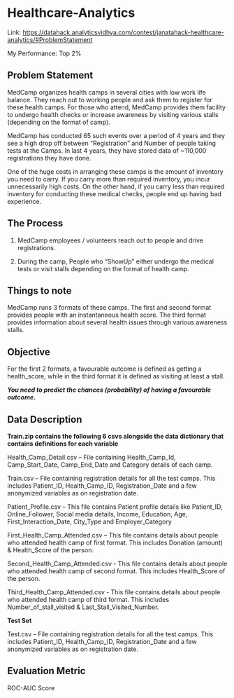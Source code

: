 # Healthcare-Analytics
Link: https://datahack.analyticsvidhya.com/contest/janatahack-healthcare-analytics/#ProblemStatement

My Performance: Top 2%

## Problem Statement

MedCamp organizes health camps in several cities with low work life balance. They reach out to working people and ask them to register for these health camps. For those who attend, MedCamp provides them facility to undergo health checks or increase awareness by visiting various stalls (depending on the format of camp). 

MedCamp has conducted 65 such events over a period of 4 years and they see a high drop off between “Registration” and Number of people taking tests at the Camps. In last 4 years, they have stored data of ~110,000 registrations they have done.

One of the huge costs in arranging these camps is the amount of inventory you need to carry. If you carry more than required inventory, you incur unnecessarily high costs. On the other hand, if you carry less than required inventory for conducting these medical checks, people end up having bad experience.

## The Process

1) MedCamp employees / volunteers reach out to people and drive registrations.

2) During the camp, People who “ShowUp” either undergo the medical tests or visit stalls depending on the format of health camp.

## Things to note

MedCamp runs 3 formats of these camps. The first and second format provides people with an instantaneous health score. The third format provides information about several health issues through various awareness stalls.

## Objective

For the first 2 formats, a favourable outcome is defined as getting a health_score, while in the third format it is defined as visiting at least a stall.

***You need to predict the chances (probability) of having a favourable outcome.***
 
## Data Description

**Train.zip contains the following 6 csvs alongside the data dictionary that contains definitions for each variable**

Health_Camp_Detail.csv – File containing Health_Camp_Id, Camp_Start_Date, Camp_End_Date and Category details of each camp.

Train.csv – File containing registration details for all the test camps. This includes Patient_ID, Health_Camp_ID, Registration_Date and a few anonymized variables as on registration date.

Patient_Profile.csv – This file contains Patient profile details like Patient_ID, Online_Follower, Social media details, Income, Education, Age, First_Interaction_Date, City_Type and Employer_Category

First_Health_Camp_Attended.csv – This file contains details about people who attended health camp of first format. This includes Donation (amount) & Health_Score of the person.

Second_Health_Camp_Attended.csv - This file contains details about people who attended health camp of second format. This includes Health_Score of the person.

Third_Health_Camp_Attended.csv - This file contains details about people who attended health camp of third format. This includes Number_of_stall_visited & Last_Stall_Visited_Number.


**Test Set**

Test.csv – File containing registration details for all the test camps. This includes Patient_ID, Health_Camp_ID, Registration_Date and a few anonymized variables as on registration date.

## Evaluation Metric

ROC-AUC Score
